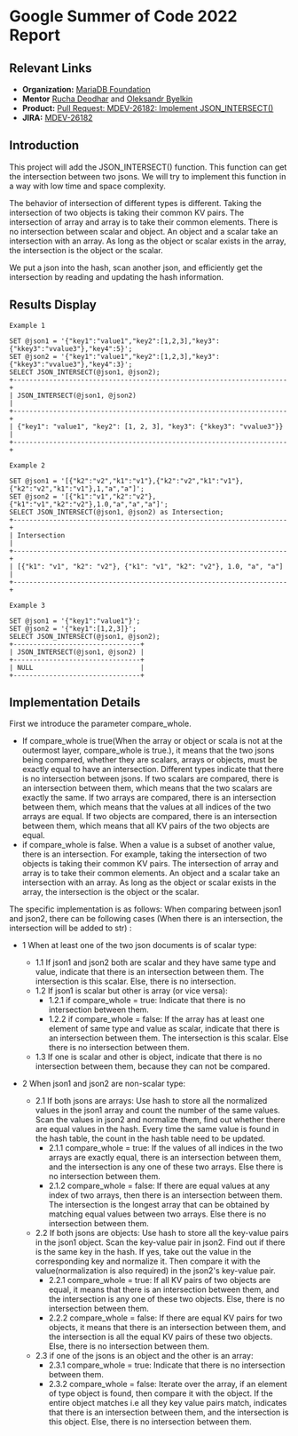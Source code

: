 # Google Summer of Code 2022 Report
## Relevant Links
- **Organization:** [MariaDB Foundation](https://github.com/mariadb-corporation?type=source)
- **Mentor** [Rucha Deodhar](https://github.com/mariadb-RuchaDeodhar) and [Oleksandr Byelkin](https://github.com/sanja-byelkin)
- **Product:** [Pull Request:  MDEV-26182: Implement JSON_INTERSECT() ](https://github.com/MariaDB/server/pull/2261)
- **JIRA:** [MDEV-26182](https://jira.mariadb.org/browse/MDEV-26182)
## Introduction
This project will add the JSON_INTERSECT() function. This function can get the intersection between two jsons. We will try to implement this function in a way with low time and space complexity.

The behavior of intersection of different types is different. Taking the intersection of two objects is taking their common KV pairs. The intersection of array and array is to take their common elements. There is no intersection between scalar and object. An object and a scalar take an intersection with an array. As long as the object or scalar exists in the array, the intersection is the object or the scalar.

We put a json into the hash, scan another json, and efficiently get the intersection by reading and updating the hash information.
## Results Display
```
Example 1

SET @json1 = '{"key1":"value1","key2":[1,2,3],"key3":{"kkey3":"vvalue3"},"key4":5}';
SET @json2 = '{"key1":"value1","key2":[1,2,3],"key3":{"kkey3":"vvalue3"},"key4":3}';
SELECT JSON_INTERSECT(@json1, @json2);
+---------------------------------------------------------------------+
| JSON_INTERSECT(@json1, @json2)                                      |
+---------------------------------------------------------------------+
| {"key1": "value1", "key2": [1, 2, 3], "key3": {"kkey3": "vvalue3"}} |
+---------------------------------------------------------------------+
```
```
Example 2

SET @json1 = '[{"k2":"v2","k1":"v1"},{"k2":"v2","k1":"v1"},{"k2":"v2","k1":"v1"},1,"a","a"]';
SET @json2 = '[{"k1":"v1","k2":"v2"},{"k1":"v1","k2":"v2"},1.0,"a","a","a"]';
SELECT JSON_INTERSECT(@json1, @json2) as Intersection;
+---------------------------------------------------------------------+
| Intersection                                                        |
+---------------------------------------------------------------------+
| [{"k1": "v1", "k2": "v2"}, {"k1": "v1", "k2": "v2"}, 1.0, "a", "a"] |
+---------------------------------------------------------------------+
```
```
Example 3

SET @json1 = '{"key1":"value1"}';
SET @json2 = '{"key1":[1,2,3]}';
SELECT JSON_INTERSECT(@json1, @json2);
+--------------------------------+
| JSON_INTERSECT(@json1, @json2) |
+--------------------------------+
| NULL                           |
+--------------------------------+
```
## Implementation Details
First we introduce the parameter compare_whole.
- If compare_whole is true(When the array or object or scala is not at the outermost layer, compare_whole is true.), it means that the two jsons being compared, whether they are scalars, arrays or objects, must be exactly equal to have an intersection. Different types indicate that there is no intersection between jsons. If two scalars are compared, there is an intersection between them, which means that the two scalars are exactly the same. If two arrays are compared, there is an intersection between them, which means that the values at all indices of the two arrays are equal. If two objects are compared, there is an intersection between them, which means that all KV pairs of the two objects are equal.
- if compare_whole is false. When a value is a subset of another value, there is an intersection. For example, taking the intersection of two objects is taking their common KV pairs. The intersection of array and array is to take their common elements. An object and a scalar take an intersection with an array. As long as the object or scalar exists in the array, the intersection is the object or the scalar.

The specific implementation is as follows:
When comparing between json1 and json2, there can be following cases (When
there is an intersection, the intersection will be added to str) :
-  1 When at least one of the two json documents is of scalar type:
   -  1.1 If json1 and json2 both are scalar and they have same type and value, indicate that there is an intersection between them. The intersection is this scalar. Else, there is no intersection.
   -  1.2 If json1 is scalar but other is array (or vice versa):
       - 1.2.1  if compare_whole = true:
            Indicate that there is no intersection between them.
       - 1.2.2 if compare_whole = false:
            If the array has at least one element of same type and value as scalar,
            indicate that there is an intersection between them. The intersection
            is this scalar. Else there is no intersection between them.
   - 1.3 If one is scalar and other is object, indicate that there is no
          intersection between them, because they can not be compared.

-  2 When json1 and json2 are non-scalar type:
   - 2.1  If both jsons are arrays:
          Use hash to store all the normalized values in the json1 array
          and count the number of the same values.
          Scan the values in json2 and normalize them, find out whether there
          are equal values in the hash. Every time the same value is found in
          the hash table, the count in the hash table need to be updated.
      - 2.1.1 compare_whole = true:
            If the values of all indices in the two arrays are exactly equal,
            there is an intersection between them, and the intersection is any
            one of these two arrays. Else there is no intersection between them.
      - 2.1.2 compare_whole = false:
            If there are equal values at any index of two arrays, then there
            is an intersection between them. The intersection is the longest
            array that can be obtained by matching equal values between two
            arrays. Else there is no intersection between them.
   - 2.2  If both jsons are objects:
          Use hash to store all the key-value pairs in the json1 object.
          Scan the key-value pair in json2. Find out if there is the same key
          in the hash. If yes, take out the value in the corresponding key and
          normalize it. Then compare it with the value(normalization is also
          required) in the json2's key-value pair.
        - 2.2.1 compare_whole = true:
            If all KV pairs of two objects are equal, it means that there is an
            intersection between them, and the intersection is any one of these
            two objects. Else, there is no intersection between them.
        - 2.2.2 compare_whole = false:
            If there are equal KV pairs for two objects, it means that there is
            an intersection between them, and the intersection is all the equal
            KV pairs of these two objects. Else, there is no intersection
            between them.
   - 2.3  if one of the jsons is an object and the other is an array:
      - 2.3.1 compare_whole = true:
            Indicate that there is no intersection between them.
      - 2.3.2 compare_whole = false:
            Iterate over the array, if an element of type object is found,
            then compare it with the object. If the entire object matches
            i.e all they key value pairs match, indicates that there is an
            intersection between them, and the intersection is this object.
            Else, there is no intersection between them.
